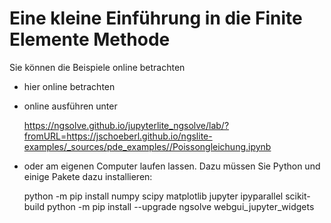 # Eine kleine Einführung in die Finite Elemente Methode

Sie können die Beispiele online betrachten

* hier online betrachten

* online ausführen unter

  https://ngsolve.github.io/jupyterlite_ngsolve/lab/?fromURL=https://jschoeberl.github.io/ngslite-examples/_sources/pde_examples//Poissongleichung.ipynb
    

* oder am eigenen Computer laufen lassen. Dazu müssen Sie Python und einige Pakete dazu installieren:

    python -m pip install numpy scipy matplotlib jupyter ipyparallel scikit-build
    python -m pip install --upgrade ngsolve webgui_jupyter_widgets







